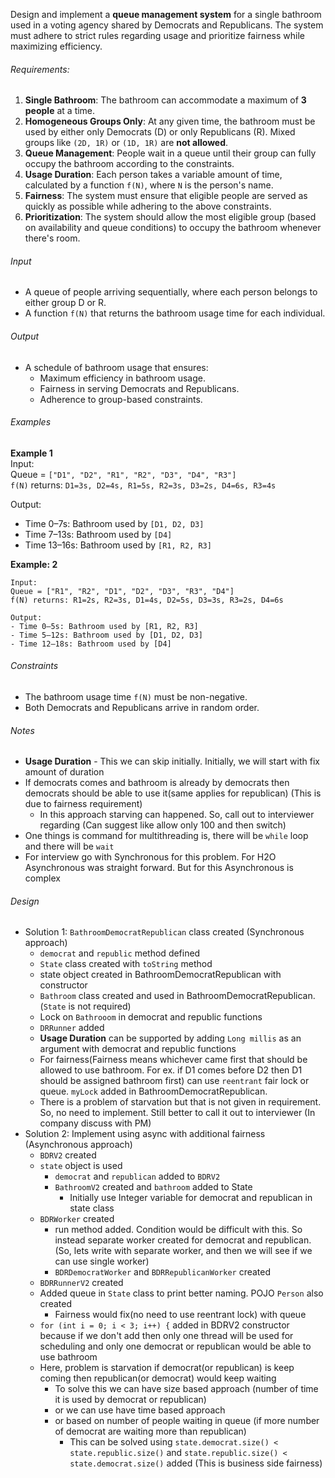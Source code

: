 Design and implement a **queue management system** for a single bathroom used in a voting agency shared by Democrats and Republicans. The system must adhere to strict rules regarding usage and prioritize fairness while maximizing efficiency.

###### Requirements:
1. **Single Bathroom**: The bathroom can accommodate a maximum of **3 people** at a time.
2. **Homogeneous Groups Only**: At any given time, the bathroom must be used by either only Democrats (D) or only Republicans (R). Mixed groups like `(2D, 1R)` or `(1D, 1R)` are **not allowed**.
3. **Queue Management**: People wait in a queue until their group can fully occupy the bathroom according to the constraints.
4. **Usage Duration**: Each person takes a variable amount of time, calculated by a function `f(N)`, where `N` is the person's name.
5. **Fairness**: The system must ensure that eligible people are served as quickly as possible while adhering to the above constraints.
6. **Prioritization**: The system should allow the most eligible group (based on availability and queue conditions) to occupy the bathroom whenever there's room.

###### Input
- A queue of people arriving sequentially, where each person belongs to either group D or R.
- A function `f(N)` that returns the bathroom usage time for each individual.

###### Output
- A schedule of bathroom usage that ensures:
   - Maximum efficiency in bathroom usage.
   - Fairness in serving Democrats and Republicans.
   - Adherence to group-based constraints.

###### Examples

**Example 1**  
Input:  
Queue = `["D1", "D2", "R1", "R2", "D3", "D4", "R3"]`  
`f(N)` returns: `D1=3s, D2=4s, R1=5s, R2=3s, D3=2s, D4=6s, R3=4s`

Output:
- Time 0–7s: Bathroom used by `[D1, D2, D3]`
- Time 7–13s: Bathroom used by `[D4]`
- Time 13–16s: Bathroom used by `[R1, R2, R3]`

**Example: 2**
```
Input:  
Queue = ["R1", "R2", "D1", "D2", "D3", "R3", "D4"] 
f(N) returns: R1=2s, R2=3s, D1=4s, D2=5s, D3=3s, R3=2s, D4=6s

Output:  
- Time 0–5s: Bathroom used by [R1, R2, R3]  
- Time 5–12s: Bathroom used by [D1, D2, D3]  
- Time 12–18s: Bathroom used by [D4]  
```

###### Constraints
- The bathroom usage time `f(N)` must be non-negative.
- Both Democrats and Republicans arrive in random order.

###### Notes
- **Usage Duration**  - This we can skip initially. Initially, we will start with fix amount of duration
- If democrats comes and bathroom is already by democrats then democrats should be able to use it(same applies for republican) (This is due to fairness requirement)
  - In this approach starving can happened. So, call out to interviewer regarding (Can suggest like allow only 100 and then switch)
- One things is command for multithreading is, there will be `while` loop and there will be `wait`
- For interview go with Synchronous for this problem. For H2O Asynchronous was straight forward. But for this Asynchronous is complex
###### Design
- Solution 1: `BathroomDemocratRepublican` class created (Synchronous approach)
  - `democrat` and `republic` method defined
  - `State` class created with `toString` method
  - state object created in BathroomDemocratRepublican with constructor
  - `Bathroom` class created and used in BathroomDemocratRepublican. (`State` is not required)
  - Lock on `Bathrooom` in democrat and republic functions
  - `DRRunner` added
  - **Usage Duration** can be supported by adding `Long millis` as an argument with democrat and republic functions
  - For fairness(Fairness means whichever came first that should be allowed to use bathroom. For ex. if D1 comes before D2 then D1 should be assigned bathroom first) can use `reentrant` fair lock or queue. `myLock` added in BathroomDemocratRepublican.
  - There is a problem of starvation but that is not given in requirement. So, no need to implement. Still better to call it out to interviewer (In company discuss with PM)
- Solution 2: Implement using async with additional fairness (Asynchronous approach)
  - `BDRV2` created
  - `state` object is used
    - `democrat` and `republican` added to `BDRV2`
    - `BathroomV2` created and `bathroom` added to State
      - Initially use Integer variable for democrat and republican in state class
  - `BDRWorker` created
    - run method added. Condition would be difficult with this. So instead separate worker created for democrat and republican. (So, lets write with separate worker, and then we will see if we can use single worker)
    - `BDRDemocratWorker` and `BDRRepublicanWorker` created
  - `BDRRunnerV2` created
  - Added queue in `State` class to print better naming. POJO `Person` also created
    - Fairness would fix(no need to use reentrant lock) with queue
  - `for (int i = 0; i < 3; i++) {` added in BDRV2 constructor because if we don't add then only one thread will be used for scheduling and only one democrat or republican would be able to use bathroom
  - Here, problem is starvation if democrat(or republican) is keep coming then republican(or democrat) would keep waiting
    - To solve this we can have size based approach (number of time it is used by democrat or republican)
    - or we can use have time based approach
    - or based on number of people waiting in queue (if more number of democrat are waiting more than republican)
      - This can be solved using `state.democrat.size() < state.republic.size()` and `state.republic.size() < state.democrat.size()` added (This is business side fairness)

